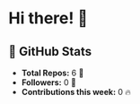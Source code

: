# Hi there! 👋

## 🚀 GitHub Stats
- **Total Repos:** 6 🌟
- **Followers:** 0 👥
- **Contributions this week:** 0 🔥
